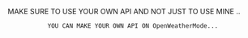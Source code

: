 MAKE SURE TO USE YOUR OWN API AND NOT JUST TO USE MINE ..

               YOU CAN MAKE YOUR OWN API ON OpenWeatherMode...
